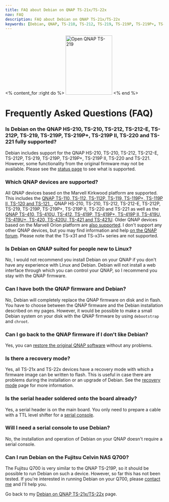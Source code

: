 ```yaml
---
title: FAQ about Debian on QNAP TS-21x/TS-22x
nav: FAQ
description: FAQ about Debian on QNAP TS-21x/TS-22x
keywords: [Debian, QNAP, TS-210, TS-212, TS-219, TS-219P, TS-219P+, TS-220, TS-221, FAQ, frequently asked questions, help, troubleshooting]
---
```


<% content_for :right do %>
<img src = "../images/r_ts219p.jpg" class="border" alt="Open QNAP TS-219" width="148" height="188" />
<% end %>

<h1>Frequently Asked Questions (FAQ)</h1>

<h3>Is Debian on the QNAP HS-210, TS-210, TS-212, TS-212-E, TS-212P, TS-219, TS-219P, TS-219P+, TS-219P II, TS-220 and TS-221 fully supported?</h3>

Debian includes support for the QNAP HS-210, TS-210, TS-212, TS-212-E, TS-212P, TS-219, TS-219P,
TS-219P+, TS-219P II, TS-220 and TS-221.  However, some functionality from
the original firmware may not be available.  Please see the <a href = "../status/">status
page</a> to see what is supported.

<h3>Which QNAP devices are supported?</h3>

All QNAP devices based on the Marvell Kirkwood platform are supported.
This includes the <a href = "../../ts-119/">QNAP TS-110, TS-112, TS-112P, TS-119,
TS-119P+, TS-119P II, TS-120 and TS-121, </a>, QNAP HS-210, TS-210, TS-212, TS-212-E, TS-212P, TS-219, TS-219P, TS-219P+,
TS-219P II, TS-220 and TS-221 as well
as the <a href = "../../ts-41x/">QNAP TS-410, TS-410U, TS-412, TS-419P, TS-419P+,
TS-419P II, TS-419U, TS-419U+, TS-420, TS-420U, TS-421 and TS-421U</a>.  Older QNAP devices based on the Marvell Orion
platform are <a href = "/debian/orion/qnap/">also supported</a>.  I don't
support any other QNAP devices, but you may find information and help <a
href = "http://forum.qnap.com/viewforum.php?f=147">on the QNAP forum</a>.
Please note that the TS-x31 and TS-x31+ series are not supported.

<h3>Is Debian on QNAP suited for people new to Linux?</h3>

No, I would not recommend you install Debian on your QNAP if you don't have
any experience with Linux and Debian.  Debian will not install a web
interface through which you can control your QNAP, so I recommend you stay
with the QNAP firmware.

<h3>Can I have both the QNAP firmware and Debian?</h3>

No, Debian will completely replace the QNAP firmware on disk and in flash.
You have to choose between the QNAP firmware and the Debian installation
described on my pages.  However, it would be possible to make a small
Debian system on your disk with the QNAP firmware by using `debootstrap`
and `chroot`.

<h3>Can I go back to the QNAP firmware if I don't like Debian?</h3>

Yes, you can <a href = "../deinstall/">restore the original QNAP
software</a> without any problems.

<h3>Is there a recovery mode?</h3>

Yes, all TS-21x and TS-22x devices have a recovery mode with which a firmware image
can be written to flash.  This is useful in case there are problems during
the installation or an upgrade of Debian.  See the <a href =
"../recovery/">recovery mode</a> page for more information.

<h3>Is the serial header soldered onto the board already?</h3>

Yes, a serial header is on the main board.  You only need to prepare a
cable with a TTL level shifter for a <a href = "../serial/">serial
console</a>.

<h3>Will I need a serial console to use Debian?</h3>

No, the installation and operation of Debian on your QNAP doesn't require a
serial console.

<h3>Can I run Debian on the Fujitsu Celvin NAS Q700?</h3>

The Fujitsu Q700 is very similar to the QNAP TS-219P, so it should be
possible to run Debian on such a device.  However, so far this has not been
tested.  If you're interested in running Debian on your Q700, please <a
href = "/contact/">contact me</a> and I'll help you.

Go back to my <a href = "..">Debian on QNAP TS-21x/TS-22x</a> page.

